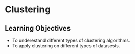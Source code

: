 # Clustering

## Learning Objectives
- To underestand different types of clustering algorithms.
- To apply clustering on different types of datasests.